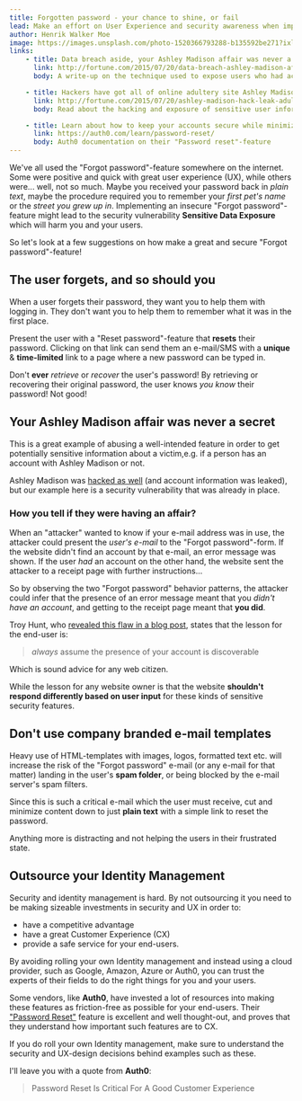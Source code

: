 ```yaml
---
title: Forgotten password - your chance to shine, or fail
lead: Make an effort on User Experience and security awareness when implementing "Forgot password", and avoid exposing sensitive user information
author: Henrik Walker Moe
image: https://images.unsplash.com/photo-1520366793288-b135592be271?ixlib=rb-0.3.5&ixid=eyJhcHBfaWQiOjEyMDd9&s=128e8f55690aaf42416cd44a84a88cc3&auto=format&fit=crop&w=1950&q=80
links:
    - title: Data breach aside, your Ashley Madison affair was never a secret
      link: http://fortune.com/2015/07/20/data-breach-ashley-madison-affair/
      body: A write-up on the technique used to expose users who had accounts on the Ashley Madison website.

    - title: Hackers have got all of online adultery site Ashley Madison's data
      link: http://fortune.com/2015/07/20/ashley-madison-hack-leak-adultery-online-impact-team/
      body: Read about the hacking and exposure of sensitive user information of Ashley Madison users.

    - title: Learn about how to keep your accounts secure while minimizing customer friction
      link: https://auth0.com/learn/password-reset/
      body: Auth0 documentation on their "Password reset"-feature
---
```


We've all used the "Forgot password"-feature somewhere on the internet. Some were positive and quick with great user experience (UX), while others were... well, not so much. Maybe you received your password back in *plain text*, maybe the procedure required you to remember your *first pet's name* or the *street you grew up in*. Implementing an insecure "Forgot password"-feature might lead to the security vulnerability **Sensitive Data Exposure** which will harm you and your users.

So let's look at a few suggestions on how make a great and secure "Forgot password"-feature!

## The user forgets, and so should you

When a user forgets their password, they want you to help them with logging in. They don't want you to help them to remember what it was in the first place.

Present the user with a "Reset password"-feature that **resets** their password. Clicking on that link can send them an e-mail/SMS with a **unique** & **time-limited** link to a page where a new password can be typed in.

Don't **ever** *retrieve* or *recover* the user's password! By retrieving or recovering their original password, the user knows *you know* their password! Not good!

## Your Ashley Madison affair was never a secret

This is a great example of abusing a well-intended feature in order to get potentially sensitive information about a victim,e.g. if a person has an account with Ashley Madison or not.

Ashley Madison was [hacked as well](http://fortune.com/2015/07/20/ashley-madison-hack-leak-adultery-online-impact-team/) (and account information was leaked), but our example here is a security vulnerability that was already in place.

### How you tell if they were having an affair?

When an "attacker" wanted to know if your e-mail address was in use, the attacker could present the *user's e-mail* to the "Forgot password"-form. If the website didn't find an account by that e-mail, an error message was shown. If the user *had* an account on the other hand, the website sent the attacker to a receipt page with further instructions...

So by observing the two "Forgot password" behavior patterns, the attacker could infer that the presence of an error message meant that you *didn't have an account*, and getting to the receipt page meant that **you did**.

Troy Hunt, who [revealed this flaw in a blog post](https://www.troyhunt.com/your-affairs-were-never-discrete-ashley/), states that the lesson for the end-user is:

> *always* assume the presence of your account is discoverable

Which is sound advice for any web citizen.

While the lesson for any website owner is that the website **shouldn't respond differently based on user input** for these kinds of sensitive security features.

## Don't use company branded e-mail templates

Heavy use of HTML-templates with images, logos, formatted text etc. will increase the risk of the "Forgot password" e-mail (or any e-mail for that matter) landing in the user's **spam folder**, or being blocked by the e-mail server's spam filters. 

Since this is such a critical e-mail which the user must receive, cut and minimize content down to just **plain text** with a simple link to reset the password.

Anything more is distracting and not helping the users in their frustrated state.

## Outsource your Identity Management

Security and identity management is hard. By not outsourcing it you need to be making sizeable investments in security and UX in order to:

* have a competitive advantage
* have a great Customer Experience (CX)
* provide a safe service for your end-users.

By avoiding rolling your own Identity management and instead using a cloud provider, such as Google, Amazon, Azure or Auth0, you can trust the experts of their fields to do the right things for you and your users.

Some vendors, like **Auth0**, have invested a lot of resources into making these features as friction-free as possible for your end-users. Their ["Password Reset"](https://auth0.com/learn/password-reset/) feature is excellent and well thought-out, and proves that they understand how important such features are to CX.  

If you do roll your own Identity management, make sure to understand the security and UX-design decisions behind examples such as these. 

I'll leave you with a quote from **Auth0**:

> Password Reset Is Critical For A Good Customer Experience

